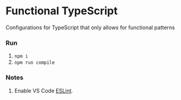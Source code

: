 # Functional TypeScript

  Configurations for TypeScript that only allows for functional patterns

### Run
1. `npm i`
2. `npm run compile`

### Notes

1. Enable VS Code [ESLint](https://marketplace.visualstudio.com/items?itemName=dbaeumer.vscode-eslint).
